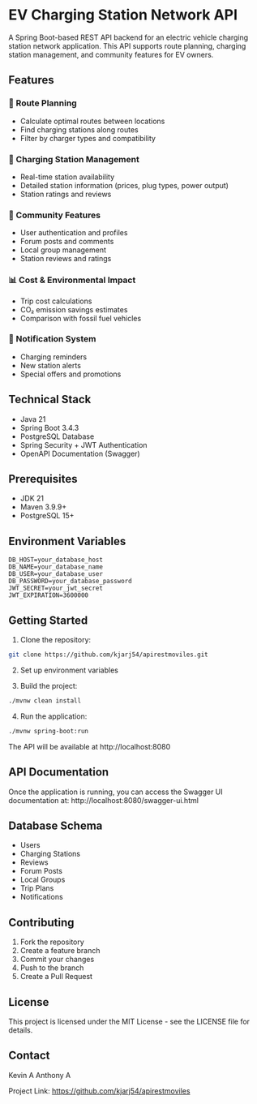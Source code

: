 # EV Charging Station Network API

A Spring Boot-based REST API backend for an electric vehicle charging station network application. This API supports route planning, charging station management, and community features for EV owners.

## Features

### 🚗 Route Planning
- Calculate optimal routes between locations
- Find charging stations along routes
- Filter by charger types and compatibility

### 🔌 Charging Station Management
- Real-time station availability
- Detailed station information (prices, plug types, power output)
- Station ratings and reviews

### 👥 Community Features
- User authentication and profiles
- Forum posts and comments
- Local group management
- Station reviews and ratings

### 📊 Cost & Environmental Impact
- Trip cost calculations
- CO₂ emission savings estimates
- Comparison with fossil fuel vehicles

### 🔔 Notification System
- Charging reminders
- New station alerts
- Special offers and promotions

## Technical Stack

- Java 21
- Spring Boot 3.4.3
- PostgreSQL Database
- Spring Security + JWT Authentication
- OpenAPI Documentation (Swagger)

## Prerequisites

- JDK 21
- Maven 3.9.9+
- PostgreSQL 15+

## Environment Variables

```properties
DB_HOST=your_database_host
DB_NAME=your_database_name
DB_USER=your_database_user
DB_PASSWORD=your_database_password
JWT_SECRET=your_jwt_secret
JWT_EXPIRATION=3600000
```

## Getting Started

1. Clone the repository:
```bash
git clone https://github.com/kjarj54/apirestmoviles.git
```

2. Set up environment variables

3. Build the project:
```bash
./mvnw clean install
```

4. Run the application:
```bash
./mvnw spring-boot:run
```

The API will be available at http://localhost:8080

## API Documentation

Once the application is running, you can access the Swagger UI documentation at:
http://localhost:8080/swagger-ui.html

## Database Schema

- Users
- Charging Stations
- Reviews
- Forum Posts
- Local Groups
- Trip Plans
- Notifications

## Contributing

1. Fork the repository
2. Create a feature branch
3. Commit your changes
4. Push to the branch
5. Create a Pull Request

## License

This project is licensed under the MIT License - see the LICENSE file for details.

## Contact

Kevin A 
Anthony A

Project Link: https://github.com/kjarj54/apirestmoviles